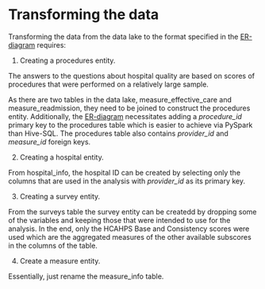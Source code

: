 # Transforming the data

Transforming the data from the data lake to the format specified in the [ER-diagram](https://github.com/adamlenart/MIDS-w205/blob/MIDS-w205/exercise_1/loading_and_modelling/W205-Exercise_1.png) requires:

1. Creating a procedures entity.
 
 The answers to the questions about hospital quality are based on scores of procedures that were performed on a relatively large sample.
 
 As there are two tables in the data lake, measure_effective_care and measure_readmission, they need to be joined to construct the procedures entity. Additionally, the [ER-diagram](https://github.com/adamlenart/MIDS-w205/blob/MIDS-w205/exercise_1/loading_and_modelling/W205-Exercise_1.png) necessitates adding a *procedure_id* primary key to the procedures table which is easier to achieve via PySpark than Hive-SQL. The procedures table also contains *provider_id* and *measure_id* foreign keys.
 
2. Creating a hospital entity.

 From hospital_info, the hospital ID can be created by selecting only the columns that are used in the analysis with *provider_id* as its primary key.

3. Creating a survey entity.

 From the surveys table the survey entity can be createdd by dropping some of the variables and keeping those that were intended to use for the analysis. In the end, only the HCAHPS Base and Consistency scores were used which are the aggregated measures of the other available subscores in the columns of the table.

4. Create a measure entity.

 Essentially, just rename the measure_info table.
 
